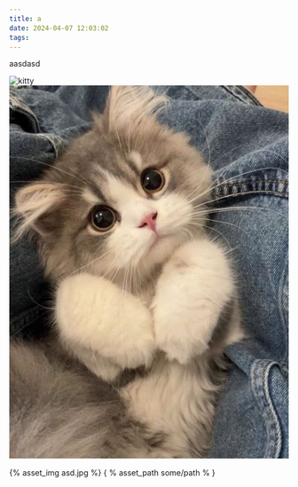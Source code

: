 ```yaml
---
title: a
date: 2024-04-07 12:03:02
tags:
---
```


aasdasd

![kitty](/Users/erasyl/Desktop/workspace/yerass11.github.io/source/_posts/asd.jpg)
![kitty](asd.jpg)


{% asset_img asd.jpg %}
{ % asset_path some/path % }